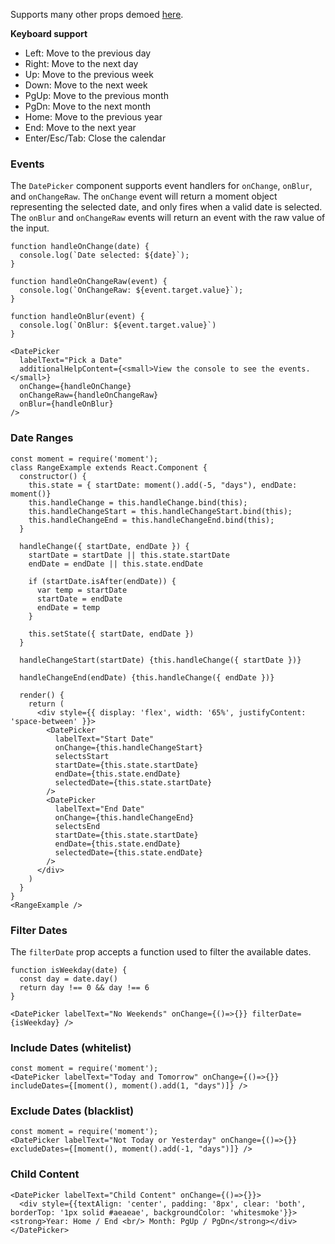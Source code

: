 Supports many other props demoed <a href="https://hacker0x01.github.io/react-datepicker" target="blank">here</a>.

**Keyboard support**

* Left: Move to the previous day
* Right: Move to the next day
* Up: Move to the previous week
* Down: Move to the next week
* PgUp: Move to the previous month
* PgDn: Move to the next month
* Home: Move to the previous year
* End: Move to the next year
* Enter/Esc/Tab: Close the calendar

### Events

The `DatePicker` component supports event handlers for `onChange`, `onBlur`, and `onChangeRaw`. The
`onChange` event will return a moment object representing the selected date, and only fires when
a valid date is selected.  The `onBlur` and `onChangeRaw` events will return an event with the
raw value of the input.
```
function handleOnChange(date) {
  console.log(`Date selected: ${date}`);
}

function handleOnChangeRaw(event) {
  console.log(`OnChangeRaw: ${event.target.value}`);
}

function handleOnBlur(event) {
  console.log(`OnBlur: ${event.target.value}`)
}

<DatePicker
  labelText="Pick a Date"
  additionalHelpContent={<small>View the console to see the events.</small>}
  onChange={handleOnChange}
  onChangeRaw={handleOnChangeRaw}
  onBlur={handleOnBlur}
/>
```

### Date Ranges

```
const moment = require('moment');
class RangeExample extends React.Component {
  constructor() {
    this.state = { startDate: moment().add(-5, "days"), endDate: moment()}
    this.handleChange = this.handleChange.bind(this);
    this.handleChangeStart = this.handleChangeStart.bind(this);
    this.handleChangeEnd = this.handleChangeEnd.bind(this);
  }

  handleChange({ startDate, endDate }) {
    startDate = startDate || this.state.startDate
    endDate = endDate || this.state.endDate

    if (startDate.isAfter(endDate)) {
      var temp = startDate
      startDate = endDate
      endDate = temp
    }

    this.setState({ startDate, endDate })
  }

  handleChangeStart(startDate) {this.handleChange({ startDate })}

  handleChangeEnd(endDate) {this.handleChange({ endDate })}

  render() {
    return (
      <div style={{ display: 'flex', width: '65%', justifyContent: 'space-between' }}>
        <DatePicker
          labelText="Start Date"
          onChange={this.handleChangeStart}
          selectsStart
          startDate={this.state.startDate}
          endDate={this.state.endDate}
          selectedDate={this.state.startDate}
        />
        <DatePicker
          labelText="End Date"
          onChange={this.handleChangeEnd}
          selectsEnd
          startDate={this.state.startDate}
          endDate={this.state.endDate}
          selectedDate={this.state.endDate}
        />
      </div>
    )
  }
}
<RangeExample />
```

### Filter Dates

The `filterDate` prop accepts a function used to filter the available dates.

```
function isWeekday(date) {
  const day = date.day()
  return day !== 0 && day !== 6
}

<DatePicker labelText="No Weekends" onChange={()=>{}} filterDate={isWeekday} />

```

### Include Dates (whitelist)

```
const moment = require('moment');
<DatePicker labelText="Today and Tomorrow" onChange={()=>{}} includeDates={[moment(), moment().add(1, "days")]} />
```

### Exclude Dates (blacklist)

```
const moment = require('moment');
<DatePicker labelText="Not Today or Yesterday" onChange={()=>{}} excludeDates={[moment(), moment().add(-1, "days")]} />
```

### Child Content

```
<DatePicker labelText="Child Content" onChange={()=>{}}>
  <div style={{textAlign: 'center', padding: '8px', clear: 'both', borderTop: '1px solid #aeaeae', backgroundColor: 'whitesmoke'}}><strong>Year: Home / End <br/> Month: PgUp / PgDn</strong></div>
</DatePicker>
```
